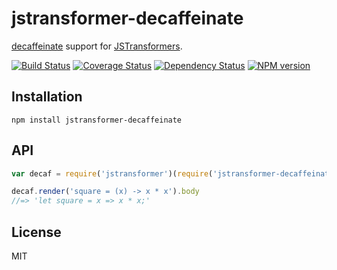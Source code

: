 # jstransformer-decaffeinate

[decaffeinate](https://github.com/decaffeinate/decaffeinate) support for [JSTransformers](http://github.com/jstransformers).

[![Build Status](https://img.shields.io/travis/jstransformers/jstransformer-decaffeinate/master.svg)](https://travis-ci.org/jstransformers/jstransformer-decaffeinate)
[![Coverage Status](https://img.shields.io/codecov/c/github/jstransformers/jstransformer-decaffeinate/master.svg)](https://codecov.io/gh/jstransformers/jstransformer-decaffeinate)
[![Dependency Status](https://img.shields.io/david/jstransformers/jstransformer-decaffeinate/master.svg)](http://david-dm.org/jstransformers/jstransformer-decaffeinate)
[![NPM version](https://img.shields.io/npm/v/jstransformer-decaffeinate.svg)](https://www.npmjs.org/package/jstransformer-decaffeinate)

## Installation

    npm install jstransformer-decaffeinate

## API

```js
var decaf = require('jstransformer')(require('jstransformer-decaffeinate'));

decaf.render('square = (x) -> x * x').body
//=> 'let square = x => x * x;'
```

## License

MIT
